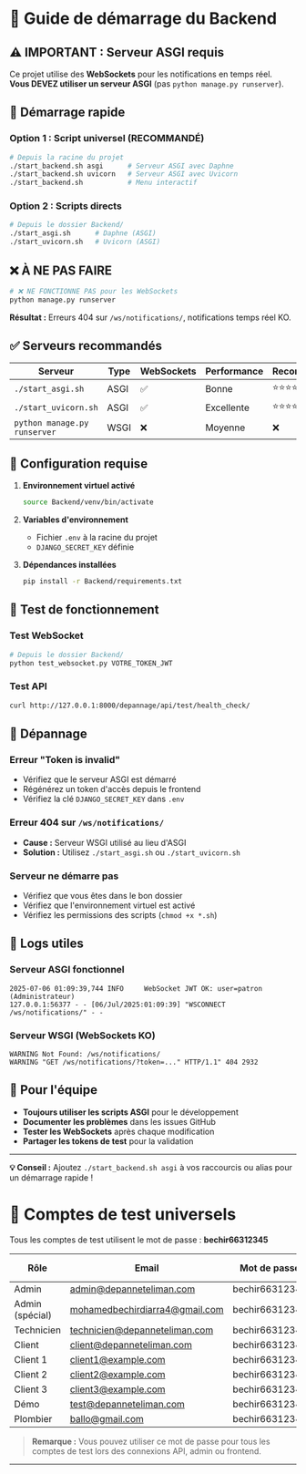# 🚀 Guide de démarrage du Backend

## ⚠️ IMPORTANT : Serveur ASGI requis

Ce projet utilise des **WebSockets** pour les notifications en temps réel.  
**Vous DEVEZ utiliser un serveur ASGI** (pas `python manage.py runserver`).

## 🎯 Démarrage rapide

### Option 1 : Script universel (RECOMMANDÉ)
```bash
# Depuis la racine du projet
./start_backend.sh asgi      # Serveur ASGI avec Daphne
./start_backend.sh uvicorn   # Serveur ASGI avec Uvicorn
./start_backend.sh           # Menu interactif
```

### Option 2 : Scripts directs
```bash
# Depuis le dossier Backend/
./start_asgi.sh      # Daphne (ASGI)
./start_uvicorn.sh   # Uvicorn (ASGI)
```

## ❌ À NE PAS FAIRE

```bash
# ❌ NE FONCTIONNE PAS pour les WebSockets
python manage.py runserver
```

**Résultat :** Erreurs 404 sur `/ws/notifications/`, notifications temps réel KO.

## ✅ Serveurs recommandés

| Serveur | Type | WebSockets | Performance | Recommandation |
|---------|------|------------|-------------|----------------|
| `./start_asgi.sh` | ASGI | ✅ | Bonne | ⭐⭐⭐⭐⭐ |
| `./start_uvicorn.sh` | ASGI | ✅ | Excellente | ⭐⭐⭐⭐⭐ |
| `python manage.py runserver` | WSGI | ❌ | Moyenne | ❌ |

## 🔧 Configuration requise

1. **Environnement virtuel activé**
   ```bash
   source Backend/venv/bin/activate
   ```

2. **Variables d'environnement**
   - Fichier `.env` à la racine du projet
   - `DJANGO_SECRET_KEY` définie

3. **Dépendances installées**
   ```bash
   pip install -r Backend/requirements.txt
   ```

## 🧪 Test de fonctionnement

### Test WebSocket
```bash
# Depuis le dossier Backend/
python test_websocket.py VOTRE_TOKEN_JWT
```

### Test API
```bash
curl http://127.0.0.1:8000/depannage/api/test/health_check/
```

## 🐛 Dépannage

### Erreur "Token is invalid"
- Vérifiez que le serveur ASGI est démarré
- Régénérez un token d'accès depuis le frontend
- Vérifiez la clé `DJANGO_SECRET_KEY` dans `.env`

### Erreur 404 sur `/ws/notifications/`
- **Cause :** Serveur WSGI utilisé au lieu d'ASGI
- **Solution :** Utilisez `./start_asgi.sh` ou `./start_uvicorn.sh`

### Serveur ne démarre pas
- Vérifiez que vous êtes dans le bon dossier
- Vérifiez que l'environnement virtuel est activé
- Vérifiez les permissions des scripts (`chmod +x *.sh`)

## 📝 Logs utiles

### Serveur ASGI fonctionnel
```
2025-07-06 01:09:39,744 INFO     WebSocket JWT OK: user=patron (Administrateur)
127.0.0.1:56377 - - [06/Jul/2025:01:09:39] "WSCONNECT /ws/notifications/" - -
```

### Serveur WSGI (WebSockets KO)
```
WARNING Not Found: /ws/notifications/
WARNING "GET /ws/notifications/?token=..." HTTP/1.1" 404 2932
```

## 🤝 Pour l'équipe

- **Toujours utiliser les scripts ASGI** pour le développement
- **Documenter les problèmes** dans les issues GitHub
- **Tester les WebSockets** après chaque modification
- **Partager les tokens de test** pour la validation

---

**💡 Conseil :** Ajoutez `./start_backend.sh asgi` à vos raccourcis ou alias pour un démarrage rapide ! 

# 🔑 Comptes de test universels

Tous les comptes de test utilisent le mot de passe : **bechir66312345**

| Rôle         | Email                        | Mot de passe        | Nom d'utilisateur |
|--------------|------------------------------|---------------------|-------------------|
| Admin        | admin@depanneteliman.com     | bechir66312345      | admin             |
| Admin (spécial)| mohamedbechirdiarra4@gmail.com | bechir66312345  | depan_use         |
| Technicien   | technicien@depanneteliman.com| bechir66312345      |                   |
| Client       | client@depanneteliman.com    | bechir66312345      |                   |
| Client 1     | client1@example.com          | bechir66312345      |                   |
| Client 2     | client2@example.com          | bechir66312345      |                   |
| Client 3     | client3@example.com          | bechir66312345      |                   |
| Démo         | test@depanneteliman.com      | bechir66312345      |                   |
| Plombier     | ballo@gmail.com              | bechir66312345      |                   |

> **Remarque :** Vous pouvez utiliser ce mot de passe pour tous les comptes de test lors des connexions API, admin ou frontend.

--- 